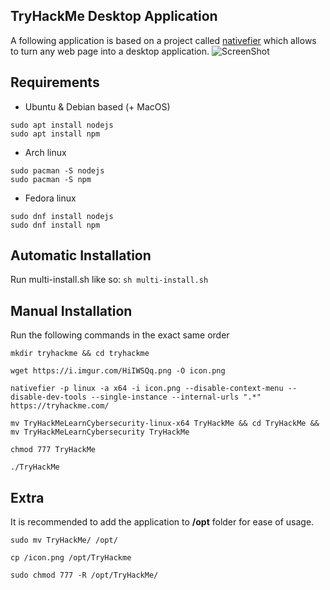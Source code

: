## TryHackMe Desktop Application
A following application is based on a project called [nativefier](https://github.com/jiahaog/Nativefier) which allows to turn any web page into a desktop application.
![ScreenShot](https://i.imgur.com/QXLXiZp.png)

## Requirements

- Ubuntu & Debian based (+ MacOS)
```
sudo apt install nodejs
sudo apt install npm
```
- Arch linux
```
sudo pacman -S nodejs
sudo pacman -S npm
```
- Fedora linux
```
sudo dnf install nodejs
sudo dnf install npm
```

## Automatic Installation 
Run multi-install.sh like so:
`sh multi-install.sh`

## Manual Installation
Run the following commands in the exact same order
```
mkdir tryhackme && cd tryhackme

wget https://i.imgur.com/HiIWSQq.png -O icon.png

nativefier -p linux -a x64 -i icon.png --disable-context-menu --disable-dev-tools --single-instance --internal-urls ".*" https://tryhackme.com/

mv TryHackMeLearnCybersecurity-linux-x64 TryHackMe && cd TryHackMe && mv TryHackMeLearnCybersecurity TryHackMe 

chmod 777 TryHackMe

./TryHackMe
```

## Extra
It is recommended to add the application to **/opt** folder for ease of usage.
```
sudo mv TryHackMe/ /opt/

cp /icon.png /opt/TryHackme

sudo chmod 777 -R /opt/TryHackMe/
```
